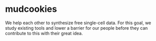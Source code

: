 # mudcookies
We help each other to synthesize free single-cell data.
For this goal, we study existing tools and lower a barrier for our people
before they can contribute to this with their great idea.
